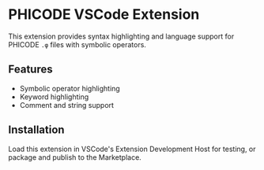 # PHICODE VSCode Extension

This extension provides syntax highlighting and language support for PHICODE `.φ` files with symbolic operators.

## Features

- Symbolic operator highlighting
- Keyword highlighting
- Comment and string support

## Installation

Load this extension in VSCode's Extension Development Host for testing, or package and publish to the Marketplace.
